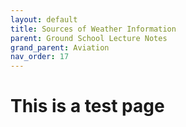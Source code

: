 ```yaml
---
layout: default
title: Sources of Weather Information
parent: Ground School Lecture Notes
grand_parent: Aviation
nav_order: 17
---
```


# This is a test page